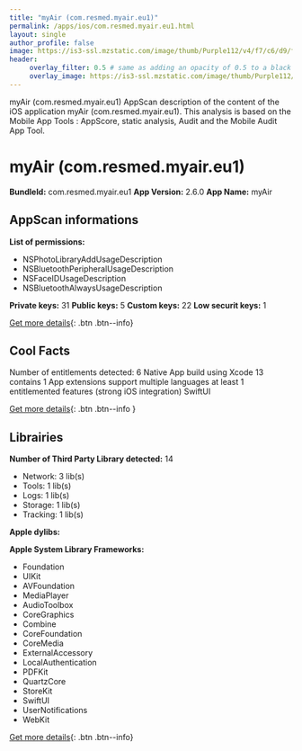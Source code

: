 ```yaml
---
title: "myAir (com.resmed.myair.eu1)"
permalink: /apps/ios/com.resmed.myair.eu1.html
layout: single
author_profile: false
image: https://is3-ssl.mzstatic.com/image/thumb/Purple112/v4/f7/c6/d9/f7c6d99e-373f-7eb4-bb96-af918eb60591/AppIcon-0-1x_U007emarketing-0-8-0-85-220.png/512x512bb.jpg
header: 
     overlay_filter: 0.5 # same as adding an opacity of 0.5 to a black background
     overlay_image: https://is3-ssl.mzstatic.com/image/thumb/Purple112/v4/f7/c6/d9/f7c6d99e-373f-7eb4-bb96-af918eb60591/AppIcon-0-1x_U007emarketing-0-8-0-85-220.png/512x512bb.jpg
---
```

myAir (com.resmed.myair.eu1) AppScan description of the content of the iOS application myAir (com.resmed.myair.eu1). This analysis is based on the Mobile App Tools : AppScore, static analysis, Audit and the Mobile Audit App Tool.

# myAir (com.resmed.myair.eu1)

**BundleId:** com.resmed.myair.eu1
**App Version:** 2.6.0
**App Name:** myAir


## AppScan informations 

**List of permissions:** 
- NSPhotoLibraryAddUsageDescription
- NSBluetoothPeripheralUsageDescription
- NSFaceIDUsageDescription
- NSBluetoothAlwaysUsageDescription
  
  
**Private keys:** 31
**Public keys:** 5
**Custom keys:** 22
**Low securit keys:** 1
  
[Get more details](/pricing.html){: .btn .btn--info}

## Cool Facts

Number of entitlements detected: 6
Native App
build using Xcode 13
contains 1 App extensions
support multiple languages
at least 1 entitlemented features (strong iOS integration)
SwiftUI
  
[Get more details](/pricing.html){: .btn .btn--info }

## Librairies 
**Number of Third Party Library detected:** 14
- Network: 3 lib(s)
- Tools: 1 lib(s)
- Logs: 1 lib(s)
- Storage: 1 lib(s)
- Tracking: 1 lib(s)


**Apple dylibs:**


**Apple System Library Frameworks:**
- Foundation
- UIKit
- AVFoundation
- MediaPlayer
- AudioToolbox
- CoreGraphics
- Combine
- CoreFoundation
- CoreMedia
- ExternalAccessory
- LocalAuthentication
- PDFKit
- QuartzCore
- StoreKit
- SwiftUI
- UserNotifications
- WebKit


  
[Get more details](/pricing.html){: .btn .btn--info}

